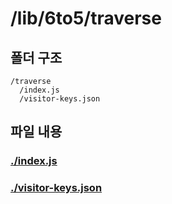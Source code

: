 # /lib/6to5/traverse

## 폴더 구조
```
/traverse
  /index.js
  /visitor-keys.json
```

## 파일 내용


### [./index.js](./index.js)


### [./visitor-keys.json](./visitor-keys.json)

